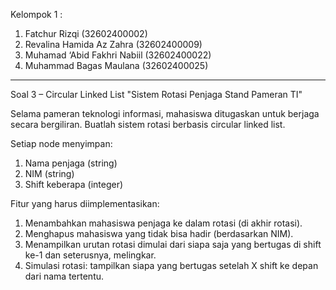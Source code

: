 Kelompok 1 :
1. Fatchur Rizqi (32602400002)
2. Revalina Hamida Az Zahra (32602400009)
3. Muhamad ‘Abid Fakhri Nabiil (32602400022)
4. Muhammad Bagas Maulana (32602400025)

---

Soal 3 – Circular Linked List
"Sistem Rotasi Penjaga Stand Pameran TI"

Selama pameran teknologi informasi, mahasiswa ditugaskan untuk berjaga secara bergiliran.
Buatlah sistem rotasi berbasis circular linked list.

Setiap node menyimpan:
1. Nama penjaga (string)
2. NIM (string)
3. Shift keberapa (integer)

Fitur yang harus diimplementasikan:
1. Menambahkan mahasiswa penjaga ke dalam rotasi (di akhir rotasi).
2. Menghapus mahasiswa yang tidak bisa hadir (berdasarkan NIM).
3. Menampilkan urutan rotasi dimulai dari siapa saja yang bertugas di shift ke-1 dan
seterusnya, melingkar.
4. Simulasi rotasi: tampilkan siapa yang bertugas setelah X shift ke depan dari nama
tertentu.
